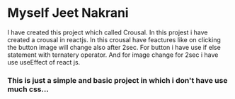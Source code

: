 # Myself Jeet Nakrani 
I have created this project which called Crousal.
In this projest i have created a crousal in reactjs.
In this crousal have feactures like on clicking the button image will change also after 2sec.
For button i have use if else statement with ternatery operator.
And for image change for 2sec i have use useEffect of react js.


### This is just a simple and basic project in which i don't have use much css...
